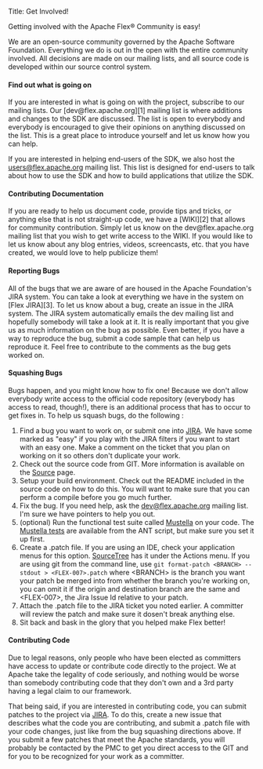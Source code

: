 Title:  Get Involved!

Getting involved with the Apache Flex® Community is easy!

We are an open-source community governed by the Apache Software Foundation.  Everything we do is out in the open with
the entire community involved.  All decisions are made on our mailing lists, and all source code is developed
within our source control system.

<div class="headline"><h4>Find out what is going on</h4></div>
If you are interested in what is going on with the project, subscribe to our mailing lists.  Our [dev@flex.apache.org][1] mailing
list is where additions and changes to the SDK are discussed.  The list is open to everybody and everybody is encouraged
to give their opinions on anything discussed on the list.  This is a great place to introduce yourself and let us know
how you can help.

If you are interested in helping end-users of the SDK, we also host the [users@flex.apache.org][1] mailing list.  This list
is designed for end-users to talk about how to use the SDK and how to build applications that utilize the SDK.

<div class="headline"><h4>Contributing Documentation</h4></div>
If you are ready to help us document code, provide tips and tricks, or anything else that is not straight-up code, we
have a [WIKI][2] that allows for community contribution.  Simply let us know on the dev@flex.apache.org mailing list
that you wish to get write access to the WIKI.  If you would like to let us know about any blog entries, videos,
screencasts, etc. that you have created, we would love to help publicize them!

<div class="headline"><h4>Reporting Bugs</h4></div>
All of the bugs that we are aware of are housed in the Apache Foundation's JIRA system.  You can take a look at everything
we have in the system on [Flex JIRA][3].  To let us know about a bug, create an issue in the JIRA system.  The JIRA
system automatically emails the dev mailing list and hopefully somebody will take a look at it.  It is really important
that you give us as much information on the bug as possible.  Even better, if you have a way to reproduce the bug, submit
a code sample that can help us reproduce it.  Feel free to contribute to the comments as the bug gets worked on.

<div class="headline"><h4>Squashing Bugs</h4></div>
Bugs happen, and you might know how to fix one!  Because we don't allow everybody write access to the official code repository
(everybody has access to read, though!), there is an additional process that has to occur to get fixes in.  To help us
squash bugs, do the following :

1. Find a bug you want to work on, or submit one into [JIRA][3].  We have some marked as "easy" if you play with the JIRA filters if you want to start with an easy one.  Make a comment on the ticket that you plan on working on it so others don't duplicate your work.
2. Check out the source code from GIT.  More information is available on the [Source][4] page.
3. Setup your build environment.  Check out the README included in the source code on how to do this.  You will want to make sure that you can perform a compile before you go much further.
4. Fix the bug.  If you need help, ask the dev@flex.apache.org mailing list.  I'm sure we have pointers to help you out.
5. (optional) Run the functional test suite called [Mustella][5] on your code.  The [Mustella tests][5] are available from the ANT script, but make sure you set it up first.
6. Create a .patch file.  If you are using an IDE, check your application menus for this option. [SourceTree][6] has it under the Actions menu.  If you are using git from the command line, use `git format-patch <BRANCH> --stdout > <FLEX-007>.patch` where &lt;BRANCH&gt; is the branch you want your patch be merged into from whether the branch you're working on, you can omit it if the origin and destination branch are the same and &lt;FLEX-007&gt;, the Jira Issue Id relative to your patch.
7. Attach the .patch file to the JIRA ticket you noted earlier.  A committer will review the patch and make sure it dosen't break anything else.
8. Sit back and bask in the glory that you helped make Flex better!

<div class="headline"><h4>Contributing Code</h4></div>
Due to legal reasons, only people who have been elected as committers have access to update or contribute code directly to the project.
We at Apache take the legality of code seriously, and nothing would be worse than somebody contributing code that
they don't own and a 3rd party having a legal claim to our framework.

That being said, if you are interested in contributing code, you can submit patches to the project via [JIRA][3].
To do this, create a new issue that describes what the code you are contributing, and submit a .patch file with your
code changes, just like from the bug squashing directions above.  If you submit a few patches that meet the Apache
standards, you will probably be contacted by the PMC to get you direct access to the GIT and for you to be recognized
for your work as a committer.

 [1]: community-mailinglists.html
 [2]: https://cwiki.apache.org/confluence/display/FLEX/Apache+Flex+Wiki
 [3]: https://issues.apache.org/jira/browse/FLEX
 [4]: dev-sourcecode.html
 [5]: https://cwiki.apache.org/FLEX/mustella-overview.html
 [6]: http://www.sourcetreeapp.com/